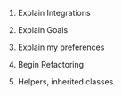 1. Explain Integrations

2. Explain Goals

3. Explain my preferences

4. Begin Refactoring

5. Helpers, inherited classes